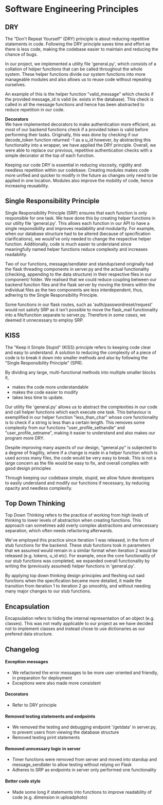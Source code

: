 # Software Engineering Principles

## DRY
The "Don't Repeat Yourself" (DRY) principle is about reducing repetitive statements in code. Following the DRY principle saves time and effort as there is less code, making the codebase easier to maintain and reducing the chance of bugs.

In our project, we implemented a utility file 'general.py', which consists of a collation of helper functions that can be called throughout the whole system. These helper functions divide our system functions into more manageable modules and also allows us to reuse code without repeating ourselves. 

An example of this is the helper function "valid_message" which checks if the provided message_id is valid (ie. exists in the database). This check is called in all the message functions and hence has been abstracted to reduce repetition in our code.

__Decorators__  
We have implemented decorators to make authentication more efficient, as most of our backend functions check if a provided token is valid before performing their tasks.
Originally, this was done by checking if our decode_token function returned -1 as a u_id however, by abstracting this functionality into a wrapper, we have applied the DRY principle. Overall, we were able to replace our previous, repetitive authentication checks with a simple decorator at the top of each function. 

Keeping our code DRY is essential in reducing viscosity, rigidity and needless repetition within our codebase. Creating modules makes code more unified and quicker to modify in the future as changes only need to be applied in one location. Modules also improve the mobility of code, hence increasing reusability.

## Single Responsibility Principle
Single Responsibility Principle (SRP) ensures that each function is only responsible for one task.
We have done this by creating helper functions in our utility file 'general.py'. This allows each function in our API to have a single responsibility and improves readability and modularity. For example, when our database structure had to be altered (because of specification clarifications), we would've only needed to change the respective helper function. 
Additionally, code is much easier to understand since meaningfully named helper functions reduce complexity and increases readability. 

Two of our functions, message/sendlater and standup/send originally had the flask threading components in server.py and the actual functionality (checking, appending to the data structure) in their respective files in our component/ folder. We realised that we could reduce coupling between our backend function files and the flask server by moving the timers within the individual files as the two components are less interdependent, thus, adhering to the Single Responsibility Principle. 

Some functions in our flask routes, such as 'auth/passwordreset/request' would not satisfy SRP as it isn't possible to move the flask_mail functionality into a file/function separate to server.py. Therefore in *some cases*, we deemed it unnecessary to employ SRP.

## KISS
The "Keep it Simple Stupid" (KISS) principle refers to keeping code clear and easy to understand. A solution to reducing the complexity of a piece of code is to break it down into smaller methods and also by following the "Single Responsibility Principle" (SPR). 

By dividing any large, multi-functional methods into multiple smaller blocks it,
* makes the code more understandable
* makes the code easier to modify
* takes less time to update.

Our utility file 'general.py' allows us to abstract the complexities in our code and call helper functions which each execute one task. This behaviour is exemplified in our helper function "less_than_char" whose core functionality is to check if a string is less than a certain length. This removes some complexity from our functions "user_profile_sethandle" and "user_profile_setname", making it easier to understand and also makes our program more DRY. 

Despite improving many aspects of our design, "general.py" is subjected to a degree of fragility, where if a change is made in a helper function which is used across many files, the code would be very easy to break. This is not a large concern as the file would be easy to fix, and overall complies with good design principles

Through keeping our codebase simple, stupid, we allow future developers to easily understand and modify our functions if necessary, by reducing opacity and needless complexity.

## Top Down Thinking
Top Down Thinking refers to the practice of working from high levels of thinking to lower levels of abstraction when creating functions. This approach can sometimes add overly complex abstractions and unnecessary separation, which often needs refactoring afterwards.

We've employed this practice since iteration 1 was released, in the form of stub functions for the backend. These stub functions took in parameters that we assumed would remain in a similar format when iteration 2 would be released (e.g. tokens, u_id etc). For example, once the core functionality of our stub functions was completed, we expanded overall functionality by writing the (previously assumed) helper functions in 'general.py'. 

By applying top down thinking design principles and fleshing out said functions when the specification became more detailed, it made the transition from iteration 1 to iteration 2 go smoothly, and without needing many major changes to our stub functions.

## Encapsulation 
Encapsulation refers to hiding the internal representation of an object (e.g. classes). This was not really applicable to our project as we have decided not to implement classes and instead chose to use dictionaries as our prefered data structure.  

## Changelog
#### Exception messages
* We refactored the error messages to be more user oriented and friendly, in preparation for deployment
* Exceptions were also made more consistent  

#### Decorators
* Refer to DRY principle

#### Removed testing statements and endpoints 
* We removed the testing and debugging endpoint '/getdata' in server.py, to prevent users from viewing the database structure 
* Removed testing print statements 

#### Removed unncessary logic in server
* Timer functions were removed from server and moved into standup and message_sendlater to allow testing without relying on Flask
* Adheres to SRP as endpoints in server only performed one functionality 

#### Better code style 
* Made some long if statements into functions to improve readability of code (e.g. dimension in uploadphoto)